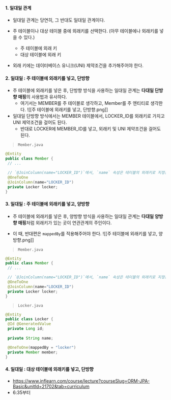
#### 1. 일대일 관계

- 일대일 관계는 당연히, 그 반대도 일대일 관계이다.
- 주 테이블이나 대상 테이블 중에 외래키를 선택한다. (아무 테이블에나 외래키를 넣을 수 있다.)
	- 주 테이블에 외래 키
	- 대상 테이블에 외래 키

- 외래 키에는 데이터베이스 유니크(UNI) 제약조건을 추가해주어야 한다.


#### 2. 일대일 : 주 테이블에 외래키를 넣고, 단방향

- 주 테이블에 외래키를 넣은 후, 단방향 방식을 사용하는 일대일 관계는 **다대일 단방향 매핑**의 사용법과 유사하다.
	- 여기서는 MEMBER를 주 테이블로 생각하고, Member를 주 엔티티로 생각한다.
![[주 테이블에 외래키를 넣고, 단방향.png]]
- 일대일 단방향 방식에서는 MEMBER 테이블에서, LOCKER_ID를 외래키로 가지고 UNI 제약조건을 걸어도 된다.
	- 반대로 LOCKER에 MEMBER_ID를 넣고, 외래키 및 UNI 제약조건을 걸어도 된다.

> `Member.java`
```java
@Entity
public class Member {
 // ...

 // `@JoinColumn(name="LOCKER_ID")`에서, `name` 속성은 테이블의 외래키로 지정된 컬럼명이다.
 @OneToOne
 @JoinColumn(name="LOCKER_ID")
 private Locker locker;
}
```

#### 3. 일대일 : 주 테이블에 외래키를 넣고, 양방향

- 주 테이블에 외래키를 넣은 후, 양방향 방식을 사용하는 일대일 관계는 **다대일 양방향 매핑**처럼 외래키가 있는 곳이 연관관계의 주인이다.

- 이 때, 반대편은 `mappedBy`를 적용해주어야 한다.
![[주 테이블에 외래키를 넣고, 양방향.png]]
> `Member.java`
```java
@Entity
public class Member {
 // ...

 // `@JoinColumn(name="LOCKER_ID")`에서, `name` 속성은 테이블의 외래키로 지정된 컬럼명이다.
 @OneToOne
 @JoinColumn(name="LOCKER_ID")
 private Locker locker;
}
```

> `Locker.java`
```java
@Entity
public class Locker {
 @Id @GeneratedValue
 private Long id;
 
 private String name;

 @OneToOne(mappedBy = "locker")
 private Member member;
}
```


#### 4. 일대일 : 대상 테이블에 외래키를 넣고, 단방향
- https://www.inflearn.com/course/lecture?courseSlug=ORM-JPA-Basic&unitId=21702&tab=curriculum
- 6:35부터
